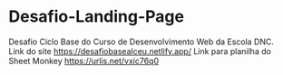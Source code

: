 # Desafio-Landing-Page
Desafio Ciclo Base  do Curso de Desenvolvimento Web da Escola DNC.<br>
Link do site https://desafiobasealceu.netlify.app/
Link para planilha do Sheet Monkey https://urlis.net/vxic76q0
